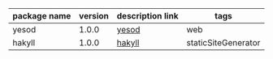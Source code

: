package name | version | description link | tags
-------------|---------|------------------|-----
yesod | 1.0.0 | [yesod](/packages/yesod.md) | web | 
hakyll | 1.0.0 | [hakyll](/packages/hakyll.md) | staticSiteGenerator | 

